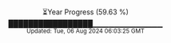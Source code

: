 <p align="center">
⏳Year Progress (59.63 %)<br>
█████████████████▁▁▁▁▁▁▁▁▁▁▁▁▁ <br>
<sub>Updated: Tue, 06 Aug 2024 06:03:25 GMT</sub>
</p>

